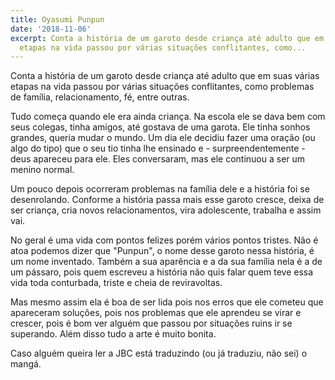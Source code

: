 ```yaml
---
title: Oyasumi Punpun
date: '2018-11-06'
excerpt: Conta a história de um garoto desde criança até adulto que em suas várias
  etapas na vida passou por várias situações conflitantes, como...
---
```




Conta a história de um garoto desde criança até adulto que em suas várias etapas na vida passou por várias situações conflitantes, como problemas de família, relacionamento, fé, entre outras.

Tudo começa quando ele era ainda criança. Na escola ele se dava bem com seus colegas, tinha amigos, até gostava de uma garota. Ele tinha sonhos grandes, queria mudar o mundo. Um dia ele decidiu fazer uma oração (ou algo do tipo) que o seu tio tinha lhe ensinado e - surpreendentemente - deus apareceu para ele. Eles conversaram, mas ele continuou a ser um menino normal.

Um pouco depois ocorreram problemas na família dele e a história foi se desenrolando. Conforme a história passa mais esse garoto cresce, deixa de ser criança, cria novos relacionamentos, vira adolescente, trabalha e assim vai.

No geral é uma vida com pontos felizes porém vários pontos tristes. Não é atoa podemos dizer que "Punpun", o nome desse garoto nessa história, é um nome inventado. Também a sua aparência e a da sua família nela é a de um pássaro, pois quem escreveu a história não quis falar quem teve essa vida toda conturbada, triste e cheia de reviravoltas.

Mas mesmo assim ela é boa de ser lida pois nos erros que ele cometeu que apareceram soluções, pois nos problemas que ele aprendeu se virar e crescer, pois é bom ver alguém que passou por situações ruins ir se superando. Além disso tudo a arte é muito bonita.

Caso alguém queira ler a JBC está traduzindo (ou já traduziu, não sei) o mangá.